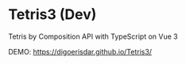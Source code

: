 # Tetris3 (Dev)
Tetris by Composition API with TypeScript on Vue 3

DEMO: https://digoerisdar.github.io/Tetris3/
